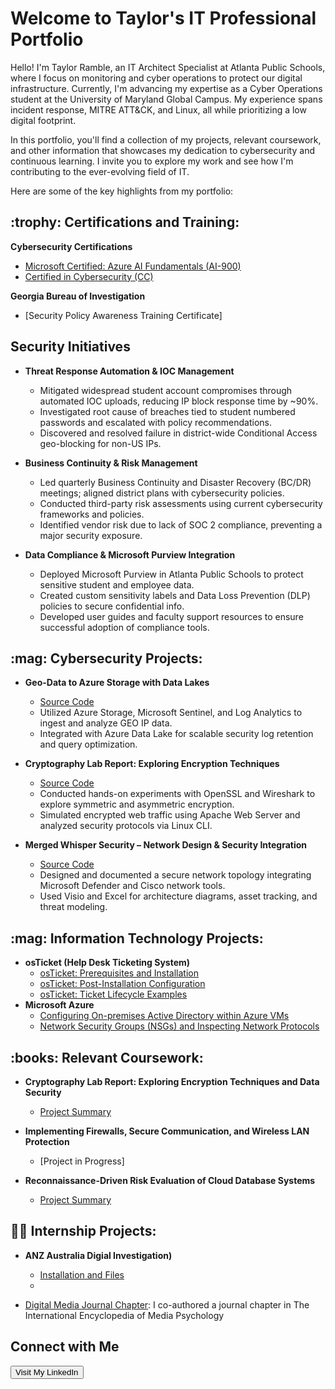 # Welcome to Taylor's IT Professional Portfolio

Hello! I'm Taylor Ramble, an IT Architect Specialist at Atlanta Public Schools, where I focus on monitoring and cyber operations to protect our digital infrastructure. Currently, I'm advancing my expertise as a Cyber Operations student at the University of Maryland Global Campus. My experience spans incident response, MITRE ATT&CK, and Linux, all while prioritizing a low digital footprint.

In this portfolio, you'll find a collection of my projects, relevant coursework, and other information that showcases my dedication to cybersecurity and continuous learning. I invite you to explore my work and see how I'm contributing to the ever-evolving field of IT.

Here are some of the key highlights from my portfolio:


<h2>:trophy: Certifications and Training:</h2>

 <b>Cybersecurity Certifications</b>

    
- [Microsoft Certified: Azure AI Fundamentals (AI-900)](https://learn.microsoft.com/api/credentials/share/en-us/TaylorRamble-0352/AFDC5BA946562F9C?sharingId=740162D5A6B3DC15)
 - [Certified in Cybersecurity (CC)](https://my.isc2.org/digitalcert)

 <b>Georgia Bureau of Investigation</b>
- [Security Policy Awareness Training Certificate]


<h2> Security Initiatives</h2>

- <b>Threat Response Automation & IOC Management</b>  
  - Mitigated widespread student account compromises through automated IOC uploads, reducing IP block response time by ~90%.  
  - Investigated root cause of breaches tied to student numbered passwords and escalated with policy recommendations.  
  - Discovered and resolved failure in district-wide Conditional Access geo-blocking for non-US IPs.

- <b>Business Continuity & Risk Management</b>  
  - Led quarterly Business Continuity and Disaster Recovery (BC/DR) meetings; aligned district plans with cybersecurity policies.  
  - Conducted third-party risk assessments using current cybersecurity frameworks and policies.  
  - Identified vendor risk due to lack of SOC 2 compliance, preventing a major security exposure.

- <b>Data Compliance & Microsoft Purview Integration</b>  
  - Deployed Microsoft Purview in Atlanta Public Schools to protect sensitive student and employee data.  
  - Created custom sensitivity labels and Data Loss Prevention (DLP) policies to secure confidential info.  
  - Developed user guides and faculty support resources to ensure successful adoption of compliance tools.


<h2>:mag: Cybersecurity Projects:</h2>

- <b>Geo-Data to Azure Storage with Data Lakes</b>  
  - [Source Code](https://github.com/tmramble/SentinelGeoIP)  
  - Utilized Azure Storage, Microsoft Sentinel, and Log Analytics to ingest and analyze GEO IP data.  
  - Integrated with Azure Data Lake for scalable security log retention and query optimization.

- <b>Cryptography Lab Report: Exploring Encryption Techniques</b>  
  - [Source Code](https://github.com/tmramble/cryptography)  
  - Conducted hands-on experiments with OpenSSL and Wireshark to explore symmetric and asymmetric encryption.  
  - Simulated encrypted web traffic using Apache Web Server and analyzed security protocols via Linux CLI.

- <b>Merged Whisper Security – Network Design & Security Integration</b>  
  - [Source Code](https://github.com/tmramble/Merged-Whisper-Security-Network-Topology)  
  - Designed and documented a secure network topology integrating Microsoft Defender and Cisco network tools.  
  - Used Visio and Excel for architecture diagrams, asset tracking, and threat modeling.




<h2>:mag: Information Technology Projects:</h2>

- <b>osTicket (Help Desk Ticketing System)</b>
  - [osTicket: Prerequisites and Installation](https://github.com/tmramble/osTicket)
  - [osTicket: Post-Installation Configuration](https://github.com/tmramble/post-install-config)
  - [osTicket: Ticket Lifecycle Examples](https://github.com/tmramble/ticket-lifecycle)
- <b>Microsoft Azure</b>
  - [Configuring On-premises Active Directory within Azure VMs](https://github.com/tmramble/Active-Directory-)
  - [Network Security Groups (NSGs) and Inspecting Network Protocols](https://github.com/tmramble/AzureNDS)
    
<h2>:books: Relevant Coursework:</h2>

- <b> Cryptography Lab Report: Exploring Encryption Techniques and Data Security</b>
  - [Project Summary](https://github.com/tmramble/crptography)
    
- <b>Implementing Firewalls, Secure Communication, and Wireless LAN Protection</b>
  - [Project in Progress]
    
- <b>Reconnaissance-Driven Risk Evaluation of Cloud Database Systems</b>
  - [Project Summary](https://github.com/tmramble/reconnaissance)

<h2>👨‍💻 Internship Projects:</h2>

- <b>ANZ Australia Digial Investigation)</b>
  - [Installation and Files](https://github.com/tmramble/packetcaptureanalysis)
  - 


  
- [Digital Media Journal Chapter](https://www.linkedin.com/in/taylor-ramble-4a395422a/overlay/1635542825761/single-media-viewer/?profileId=ACoAADly_rsBcasyCTiR_xBju9k3mBnV0hbWSqg): I co-authored a journal chapter in The International Encyclopedia of Media Psychology


<h2>Connect with Me</h2>
    <a href="https://www.linkedin.com/in/taylor-ramble-4a395422a/" target="_blank" rel="noopener noreferrer">
        <button>Visit My LinkedIn</button>
